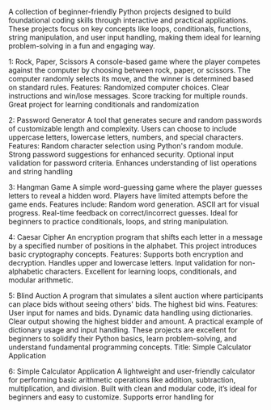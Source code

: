 A collection of beginner-friendly Python projects designed to build foundational coding skills through interactive and practical applications. These projects focus on key concepts like loops, conditionals, functions, string manipulation, and user input handling, making them ideal for learning problem-solving in a fun and engaging way.

1: Rock, Paper, Scissors A console-based game where the player competes against the computer by choosing between rock, paper, or scissors. The computer randomly selects its move, and the winner is determined based on standard rules. Features: Randomized computer choices. Clear instructions and win/lose messages. Score tracking for multiple rounds. Great project for learning conditionals and randomization

2: Password Generator A tool that generates secure and random passwords of customizable length and complexity. Users can choose to include uppercase letters, lowercase letters, numbers, and special characters. Features: Random character selection using Python's random module. Strong password suggestions for enhanced security. Optional input validation for password criteria. Enhances understanding of list operations and string handling

3: Hangman Game A simple word-guessing game where the player guesses letters to reveal a hidden word. Players have limited attempts before the game ends. Features include: Random word generation. ASCII art for visual progress. Real-time feedback on correct/incorrect guesses. Ideal for beginners to practice conditionals, loops, and string manipulation.

4: Caesar Cipher An encryption program that shifts each letter in a message by a specified number of positions in the alphabet. This project introduces basic cryptography concepts. Features: Supports both encryption and decryption. Handles upper and lowercase letters. Input validation for non-alphabetic characters. Excellent for learning loops, conditionals, and modular arithmetic.

5: Blind Auction A program that simulates a silent auction where participants can place bids without seeing others' bids. The highest bid wins. Features: User input for names and bids. Dynamic data handling using dictionaries. Clear output showing the highest bidder and amount. A practical example of dictionary usage and input handling. These projects are excellent for beginners to solidify their Python basics, learn problem-solving, and understand fundamental programming concepts. Title: Simple Calculator Application

6: Simple Calculator Application A lightweight and user-friendly calculator for performing basic arithmetic operations like addition, subtraction, multiplication, and division. Built with clean and modular code, it’s ideal for beginners and easy to customize. Supports error handling for
